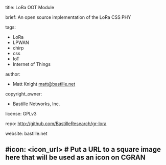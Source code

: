 title: LoRa OOT Module

brief: An open source implementation of the LoRa CSS PHY

tags:
  - LoRa
  - LPWAN
  - chirp
  - css
  - IoT
  - Internet of Things

author:
  - Matt Knight <matt@bastille.net>

copyright_owner:
  - Bastille Networks, Inc.

license: GPLv3

repo: http://github.com/BastilleResearch/gr-lora

website: bastille.net

#icon: <icon_url> # Put a URL to a square image here that will be used as an icon on CGRAN
---
